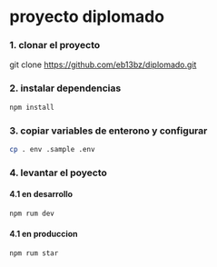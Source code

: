 # proyecto diplomado

### 1. clonar el proyecto

git clone https://github.com/eb13bz/diplomado.git

### 2. instalar dependencias
```bash
npm install 
```

### 3. copiar variables de enterono y configurar 
```bash
cp . env .sample .env 
```
### 4. levantar el poyecto
#### 4.1 en desarrollo
```bash 
npm rum dev 
```
#### 4.1 en produccion
```bash 
npm rum star
```
